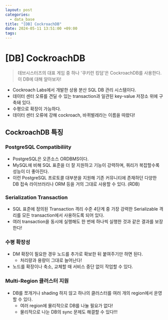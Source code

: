 ```yaml
---
layout: post
categories:
  - data_base
title: "[DB] CockroachDB"
date: 2024-05-11 13:51:00 +09:00
tags:
---
```

# \[DB] CockroachDB

>데브시스터즈의 대표 게임 중 하나 '쿠키런 킹덤'은 CockroachDB를 사용한다.\
>이 DB에 대해 알아보자!

- Cockroach Labs에서 개발한 상용 분산 SQL DB 관리 시스템이다.
- 데이터 센터 오류를 견딜 수 있는 transaction과 일관된 key-value 저장소 위에 구축돼 있다.
- 수평으로 확장이 가능하다.
- 데이터 센터 오류에 강해 cockroach, 바퀴벌레라는 이름을 따왔다!

## CockroachDB 특징

### PostgreSQL Compatibiliity

- PostgreSQL은 오픈소스 ORDBMS이다.
- MySQL에 비해 SQL 표준을 더 잘 지원하고 기능이 강력하며, 쿼리가 복잡할수록 성능이 더 좋아진다.
- 이런 PostgreSQL 프로토콜 대부분을 지원해 기존 커뮤니티에 존재하던 다양한 DB 접속 라이브러리나 ORM 등을 거의 그대로 사용할 수 있다. (RDB)

### Serialization Transaction

- SQL 표준에 정의된 Transaction 격리 수준 4단계 중 가장 강력한 Serializable 격리를 모든 transaction에서 사용하도록 되어 있다.
- 여러 transaction을 동시에 실행해도 한 번에 하나씩 실행한 것과 같은 결과를 보장한다!

### 수평 확장성

- DM 확장이 필요한 경우 노드를 추가로 확보한 뒤 붙여주기만 하면 된다.
	- 처리량과 용량이 그대로 늘어난다!
- 노드를 확장이나 축소, 교체할 때 서비스 중단 없이 작업할 수 있다.

### Multi-Region 클러스터 지원

- DB를 쪼개거나 shading 하지 않고 하나의 클러스터를 여러 개의 region에서 운영할 수 있다.
	- 여러 region에 물리적으로 DB를 나눌 필요가 없다!
	- 물리적으로 나눈 DB의 sync 문제도 해결할 수 있다!!!